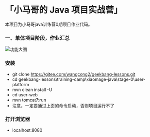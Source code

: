 # 「小马哥的 Java 项目实战营」

本项目为小马哥java训练营0期项目作业代码。



### 一、单体项目阶段，作业汇总

![功能大图](http://qiniu.5ysa.com/%E7%AC%AC%E4%B8%80%E9%98%B6%E6%AE%B5%E5%8D%95%E4%BD%93%E6%9E%B6%E6%9E%84%20%E5%B7%B2%E5%AE%9E%E7%8E%B0%E5%8A%9F%E8%83%BD%E5%9C%B0%E5%9B%BE-v2.png)






### 安装

- git clone https://gitee.com/wangcong2/geekbang-lessons.git
- cd  geekbang-lessons\training-camp\xiaomage-java\stage-0\user-platform
- mvn clean install -U
- cd user-web
- mvn tomcat7:run
- 注意，一定要通过上面的命令启动，否则项目运行不了


### 打开浏览器

- localhost:8080


